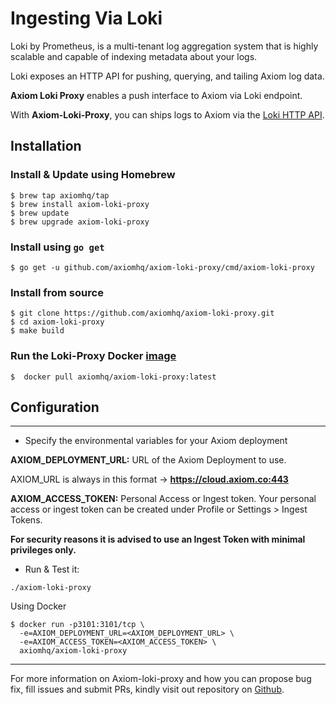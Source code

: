 <div class="axi-header">
  <h1>Ingesting Via Loki</h1>
</div>

Loki by Prometheus, is a multi-tenant log aggregation system that is highly scalable and capable of indexing metadata about your logs.

Loki exposes an HTTP API for pushing, querying, and tailing Axiom log data.

**Axiom Loki Proxy** enables a push interface to Axiom via Loki endpoint. 

With **Axiom-Loki-Proxy**, you can ships logs to Axiom via the  [Loki HTTP API](https://grafana.com/docs/loki/latest/api/#post-lokiapiv1push). 

## Installation

### Install & Update using Homebrew

```shell
$ brew tap axiomhq/tap
$ brew install axiom-loki-proxy
$ brew update
$ brew upgrade axiom-loki-proxy
```

### Install using `go get`

```shell
$ go get -u github.com/axiomhq/axiom-loki-proxy/cmd/axiom-loki-proxy
```

### Install from source

```shell
$ git clone https://github.com/axiomhq/axiom-loki-proxy.git
$ cd axiom-loki-proxy
$ make build
```

### Run the Loki-Proxy Docker [image](https://hub.docker.com/r/axiomhq/axiom-loki-proxy)

```shell
$  docker pull axiomhq/axiom-loki-proxy:latest
```

## Configuration

---

- Specify the environmental variables for your Axiom deployment

**AXIOM_DEPLOYMENT_URL:** URL of the Axiom Deployment to use. 

AXIOM_URL is always in this format -> **https://cloud.axiom.co:443**

**AXIOM_ACCESS_TOKEN:** Personal Access or Ingest token. Your personal access or ingest token can be created under Profile or Settings > Ingest Tokens.

**For security reasons it is advised to use an Ingest Token with minimal privileges only.**

- Run & Test it:

```shell
./axiom-loki-proxy
```

Using Docker

```
$ docker run -p3101:3101/tcp \
  -e=AXIOM_DEPLOYMENT_URL=<AXIOM_DEPLOYMENT_URL> \
  -e=AXIOM_ACCESS_TOKEN=<AXIOM_ACCESS_TOKEN> \
  axiomhq/axiom-loki-proxy
```

---

For more information on Axiom-loki-proxy and how you can propose bug fix, fill issues and submit PRs, kindly visit out repository on [Github](https://github.com/axiomhq/axiom-loki-proxy). 




